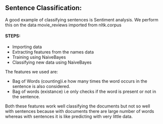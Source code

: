 
 ## Sentence Classification:
 
 A good example of classifying sentences is Sentiment analysis. We perform this on the data movie_reviews imported from
 nltk.corpus
 
 #### STEPS:
* Importing data
* Extracting features from the names data
* Training using NaiveBayes 
* Classifying new data using NaiveBayes

The features we used are:
* Bag of Words (counting)i.e how many times the word occurs in the sentence is also considered.
* Bag of words (existance) i.e only checks if the word is present or not in the sentence.

Both these features work well classifying the documents but not so well with sentences because with documents there are large number of words whereas with sentences it is like predicting with very little data.
